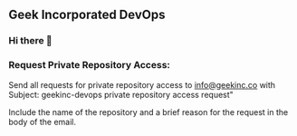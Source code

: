 ## Geek Incorporated DevOps
### Hi there 👋

### Request Private Repository Access:
Send all requests for private repository access to info@geekinc.co with Subject: geekinc-devops private repository access request"

Include the name of the repository and a brief reason for the request in the body of the email.

<!--
**geekincorp-devops/geekincorp-devops** is a ✨ _special_ ✨ repository because its `README.md` (this file) appears on your GitHub profile.

Here are some ideas to get you started:

- 🔭 I’m currently working on ...
- 🌱 I’m currently learning ...
- 👯 I’m looking to collaborate on ...
- 🤔 I’m looking for help with ...
- 💬 Ask me about ...
- 📫 How to reach me: ...
- 😄 Pronouns: ...
- ⚡ Fun fact: ...
-->
